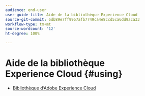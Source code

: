 ```yaml
---
audience: end-user
user-guide-title: Aide de la bibliothèque Experience Cloud
source-git-commit: 6db89e7ff9957afb7749ca4e8ccd5ca6dd9aca33
workflow-type: tm+mt
source-wordcount: '12'
ht-degree: 100%

---
```



# Aide de la bibliothèque Experience Cloud {#using}

+ [Bibliothèque d’Adobe Experience Cloud](c-library-about/overview.md)
